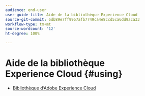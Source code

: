 ```yaml
---
audience: end-user
user-guide-title: Aide de la bibliothèque Experience Cloud
source-git-commit: 6db89e7ff9957afb7749ca4e8ccd5ca6dd9aca33
workflow-type: tm+mt
source-wordcount: '12'
ht-degree: 100%

---
```



# Aide de la bibliothèque Experience Cloud {#using}

+ [Bibliothèque d’Adobe Experience Cloud](c-library-about/overview.md)
